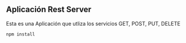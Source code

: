 ## Aplicación Rest Server

Esta es una Aplicación que utliza los servicios GET, POST, PUT, DELETE

```
npm install
```